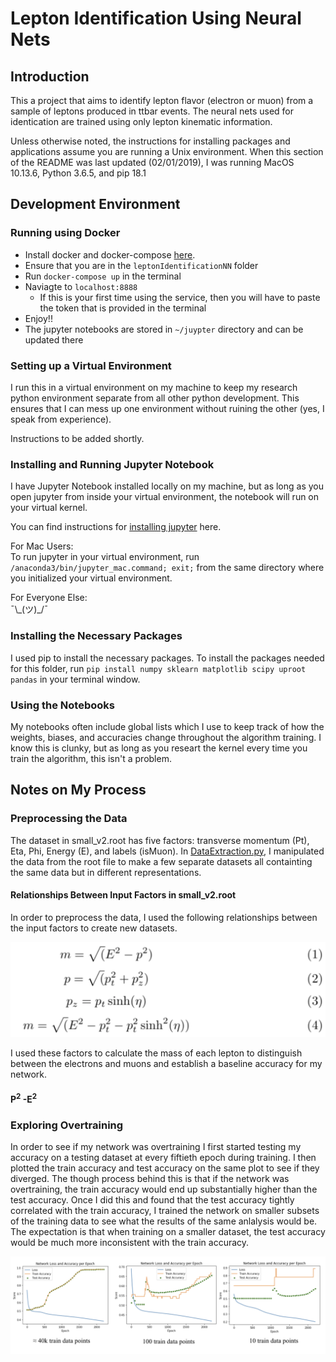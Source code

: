 # Lepton Identification Using Neural Nets

## Introduction

This a project that aims to identify lepton flavor (electron or muon) from a sample of leptons produced in ttbar events. The neural nets used for identication are trained using only lepton kinematic information.

Unless otherwise noted, the instructions for installing packages and applications assume you are running a Unix environment. When this section of the README was last updated (02/01/2019), I was running MacOS 10.13.6, Python 3.6.5, and pip 18.1

## Development Environment

### Running using Docker
- Install docker and docker-compose [here](https://www.docker.com/get-started).
- Ensure that you are in the `leptonIdentificationNN` folder
- Run `docker-compose up` in the terminal
- Naviagte to `localhost:8888`
    - If this is your first time using the service, then you will have to paste the token that is provided in the terminal
- Enjoy!!
- The jupyter notebooks are stored in `~/juypter` directory and can be updated there

### Setting up a Virtual Environment
I run this in a virtual environment on my machine to keep my research python environment separate from all other python development. This ensures that I can mess up one environment without ruining the other (yes, I speak from experience).

Instructions to be added shortly.

### Installing and Running Jupyter Notebook
I have Jupyter Notebook installed locally on my machine, but as long as you open jupyter from inside your virtual environment, the notebook will run on your virtual kernel. 

You can find instructions for [installing jupyter](https://jupyter.org/install) here.

For Mac Users: <br>
To run jupyter in your virtual environment, run `/anaconda3/bin/jupyter_mac.command; exit;` from the same directory where you initialized your virtual environment.

For Everyone Else:<br>
¯\\\_(ツ)_/¯

### Installing the Necessary Packages

I used pip to install the necessary packages. To install the packages needed for this folder, run `pip install numpy sklearn matplotlib scipy uproot pandas` in your terminal window.

### Using the Notebooks

My notebooks often include global lists which I use to keep track of how the weights, biases, and accuracies change throughout the algorithm training. I know this is clunky, but as long as you researt the kernel every time you train the algorithm, this isn't a problem.

## Notes on My Process

### Preprocessing the Data
The dataset in small_v2.root has five factors: transverse momentum (Pt), Eta, Phi, Energy (E), and labels (isMuon). In [DataExtraction.py](DataExtraction.py), I manipulated the data from the root file to make a few separate datasets all containting the same data but in different representations. 

#### Relationships Between Input Factors in small_v2.root
In order to preprocess the data, I used the following relationships between the input factors to create new datasets.

![Physics equations relating Pt Eta Phi and Energy which I used to find the mass of each lepton](DataExtractionEquations.png)

I used these factors to calculate the mass of each lepton to distinguish between the electrons and muons and establish a baseline accuracy for my network.

#### P<sup>2</sup> -E<sup>2</sup>

### Exploring Overtraining
In order to see if my network was overtraining I first started testing my accuracy on a testing dataset at every fiftieth epoch during training. I then plotted the train accuracy and test accuracy on the same plot to see if they diverged. The though process behind this is that if the network was overtraining, the train accuracy would end up substantially higher than the test accuracy. Once I did this and found that the test accuracy tightly correlated with the train accuracy, I trained the network on smaller subsets of the training data to see what the results of the same anlalysis would be. The expectation is that when training on a smaller dataset, the test accuracy would be much more inconsistent with the train accuracy.

![Plot of test accuracy, training accuracy, and loss for different sized training datasets](TrainingWithDifferentSizedDatasets.png)



